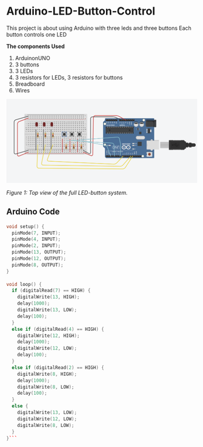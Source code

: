 # Arduino-LED-Button-Control
This project is about using Arduino with three leds and three buttons
Each button controls one LED 

**The components Used**
1. ArduinonUNO
2. 3 buttons
3. 3 LEDs
4. 3  resistors for LEDs, 3  resistors for buttons
5. Breadboard
6. Wires

![Demo Image](arduino_project.png)

*Figure 1: Top view of the full LED-button system.*

## Arduino Code

```cpp
void setup() {
  pinMode(7, INPUT);
  pinMode(4, INPUT);
  pinMode(2, INPUT);
  pinMode(13, OUTPUT);
  pinMode(12, OUTPUT);
  pinMode(8, OUTPUT);
}

void loop() {
  if (digitalRead(7) == HIGH) {
    digitalWrite(13, HIGH);
    delay(1000);
    digitalWrite(13, LOW);
    delay(100);
  } 
  else if (digitalRead(4) == HIGH) {
    digitalWrite(12, HIGH);
    delay(1000);
    digitalWrite(12, LOW);
    delay(100);
  } 
  else if (digitalRead(2) == HIGH) {
    digitalWrite(8, HIGH);
    delay(1000);
    digitalWrite(8, LOW);
    delay(100);
  } 
  else {
    digitalWrite(13, LOW);
    digitalWrite(12, LOW);
    digitalWrite(8, LOW);
  }
}```
